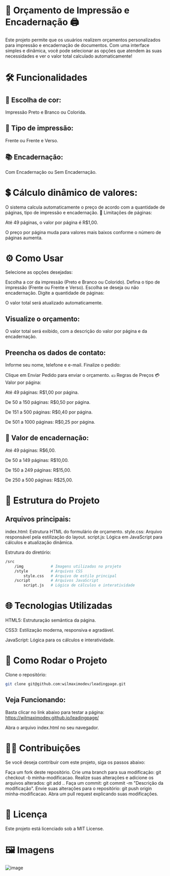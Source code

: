 # 📑 Orçamento de Impressão e Encadernação 🖨️
Este projeto permite que os usuários realizem orçamentos personalizados para impressão e encadernação de documentos. Com uma interface simples e dinâmica, você pode selecionar as opções que atendem às suas necessidades e ver o valor total calculado automaticamente!

# 🛠️ Funcionalidades
## 🌈 Escolha de cor:

Impressão Preto e Branco ou Colorida.
## 📄 Tipo de impressão:

Frente ou Frente e Verso.
## 📚 Encadernação:

Com Encadernação ou Sem Encadernação.

# 💲 Cálculo dinâmico de valores:

O sistema calcula automaticamente o preço de acordo com a quantidade de páginas, tipo de impressão e encadernação.
📑 Limitações de páginas:

Até 49 páginas, o valor por página é R$1,00.

O preço por página muda para valores mais baixos conforme o número de páginas aumenta.

# ⚙️ Como Usar
Selecione as opções desejadas:

Escolha a cor da impressão (Preto e Branco ou Colorido).
Defina o tipo de impressão (Frente ou Frente e Verso).
Escolha se deseja ou não encadernação.
Digite a quantidade de páginas:

O valor total será atualizado automaticamente.
## Visualize o orçamento:

O valor total será exibido, com a descrição do valor por página e da encadernação.
## Preencha os dados de contato:

Informe seu nome, telefone e e-mail.
Finalize o pedido:

Clique em Enviar Pedido para enviar o orçamento.
💵 Regras de Preços
💳 Valor por página:

Até 49 páginas: R$1,00 por página. 

De 50 a 150 páginas: R$0,50 por página.

De 151 a 500 páginas: R$0,40 por página.

De 501 a 1000 páginas: R$0,25 por página.

## 📘 Valor de encadernação:

Até 49 páginas: R$6,00.

De 50 a 149 páginas: R$10,00.

De 150 a 249 páginas: R$15,00.

De 250 a 500 páginas: R$25,00.

# 🔧 Estrutura do Projeto
## Arquivos principais:
index.html: Estrutura HTML do formulário de orçamento.
style.css: Arquivo responsável pela estilização do layout.
script.js: Lógica em JavaScript para cálculos e atualização dinâmica.

Estrutura do diretório:
```bash
/src
    /img            # Imagens utilizadas no projeto
    /style          # Arquivos CSS
        style.css   # Arquivo de estilo principal
    /script         # Arquivos JavaScript
        script.js   # Lógica de cálculos e interatividade
```
# 🌐 Tecnologias Utilizadas
HTML5: Estruturação semântica da página.

CSS3: Estilização moderna, responsiva e agradável.

JavaScript: Lógica para os cálculos e interatividade.

# 🚀 Como Rodar o Projeto
Clone o repositório:
```bash
git clone git@github.com:wilmaximodev/leadingpage.git
```

## Veja Funcionando:
Basta clicar no link abaixo para testar a página:
https://wilmaximodev.github.io/leadingpage/

Abra o arquivo index.html no seu navegador.
# 🧑‍💻 Contribuições
Se você deseja contribuir com este projeto, siga os passos abaixo:

Faça um fork deste repositório.
Crie uma branch para sua modificação: git checkout -b minha-modificacao.
Realize suas alterações e adicione os arquivos alterados: git add ..
Faça um commit: git commit -m "Descrição da modificação".
Envie suas alterações para o repositório: git push origin minha-modificacao.
Abra um pull request explicando suas modificações.
# 📜 Licença
Este projeto está licenciado sob a MIT License.

# 🖼️ Imagens
![image](https://github.com/user-attachments/assets/b356f3c0-e920-4e53-b3ce-078632f9f40b)

